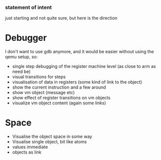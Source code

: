 ### statement of intent

just starting and not quite sure, but here is the direction

# Debugger

I don't want to use gdb anymore, and it would be easier without using the qemu setup, so:

- single step debugging of the register machine level (as close to arm as need be)
- visual transitions for steps
- visualisation of data in registers (some kind of link to the object)
- show the current instruction and a few around
- show vm object (message etc)
- show effect of register transitions on vm objects
- visualize vm object content (again some links)


# Space

- Visualise the object space in some way
- Visualise single object, bit like atoms
- values immediate
- objects as link
